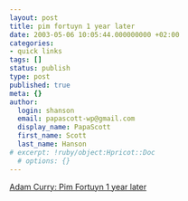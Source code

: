 ```yaml
---
layout: post
title: pim fortuyn 1 year later
date: 2003-05-06 10:05:44.000000000 +02:00
categories:
- quick links
tags: []
status: publish
type: post
published: true
meta: {}
author:
  login: shanson
  email: papascott-wp@gmail.com
  display_name: PapaScott
  first_name: Scott
  last_name: Hanson
# excerpt: !ruby/object:Hpricot::Doc
  # options: {}
---
```

<p><a title="The big lie?" href="http://radio.weblogs.com/0001014/2003/05/06.html#a3598">Adam Curry: Pim Fortuyn 1 year later</a></p>
